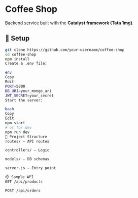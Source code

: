 # Coffee Shop 

Backend service built with the **Catalyst framework (Tata 1mg)**.

## 🚀 Setup

```bash
git clone https://github.com/your-username/coffee-shop
cd coffee-shop
npm install
Create a .env file:

env
Copy
Edit
PORT=5000
DB_URI=your_mongo_uri
JWT_SECRET=your_secret
Start the server:

bash
Copy
Edit
npm start
# or for dev
npm run dev
📌 Project Structure
routes/ – API routes

controllers/ – Logic

models/ – DB schemas

server.js – Entry point

📫 Sample API
GET /api/products

POST /api/orders

